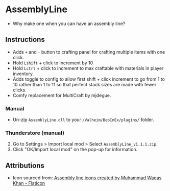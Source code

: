 # AssemblyLine

  * Why make one when you can have an assembly line?

## Instructions
  * Adds `+` and `-` button to crafting panel for crafting multiple items with one click.
  * Hold `Lshift` + click to increment by 10
  * Hold `Lctrl` + click to increment to max craftable with materials in player inventory.
  * Adds toggle to config to allow first shift + click increment to go from 1 to 10 rather than 1 to 11 
  so that perfect stack sizes are made with fewer clicks.
  * Comfy replacement for MultiCraft by mjdegue.

### Manual

  * Un-zip `AssemblyLine.dll` to your `/Valheim/BepInEx/plugins/` folder.

### Thunderstore (manual)

  2. Go to Settings > Import local mod > Select `AssemblyLine_v1.1.1.zip`.
  3. Click "OK/Import local mod" on the pop-up for information.

## Attributions

  * Icon sourced from: [Assembly line icons created by Muhammad Waqas Khan - Flaticon](https://www.flaticon.com/free-icons/assembly-line)